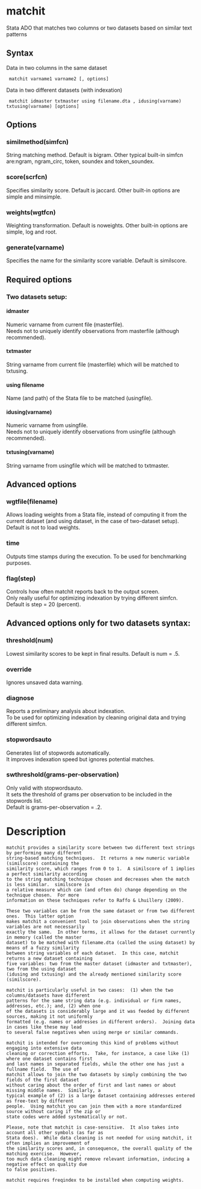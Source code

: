 # matchit

Stata ADO that matches two columns or two datasets based on similar text patterns

## Syntax

  Data in two columns in the same dataset

     matchit varname1 varname2 [, options]


  Data in two different datasets (with indexation)

     matchit idmaster txtmaster using filename.dta , idusing(varname) txtusing(varname) [options]

## Options

### similmethod(simfcn)  

String matching method. Default is bigram. 
Other typical built-in simfcn are:ngram, ngram_circ, token, soundex and token_soundex.

### score(scrfcn)

Specifies similarity score. Default is jaccard. 
Other built-in options are simple and minsimple.

### weights(wgtfcn)

Weighting transformation. Default is noweights. 
Other built-in options are simple, log and root.

### generate(varname)    

Specifies the name for the similarity score variable.  Default is similscore.

## Required options 

### Two datasets setup:

#### idmaster

Numeric varname from current file (masterfile).  
Needs not to uniquely identify observations from masterfile (although recommended).

#### txtmaster           
String varname from current file (masterfile) which will be matched to txtusing.

#### using filename      
Name (and path) of the Stata file to be matched (usingfile).

#### idusing(varname)    
Numeric varname from usingfile.  
Needs not to uniquely identify observations from usingfile (although recommended).

#### txtusing(varname)   
String varname from usingfile which will be matched to txtmaster.

## Advanced options

### wgtfile(filename)    
Allows loading weights from a Stata file, instead of computing it from the
current dataset (and using dataset, in the case of two-dataset setup).
Default is not to load weights.

### time                 
Outputs time stamps during the execution.  To be used for benchmarking
purposes.

### flag(step)           
Controls how often matchit reports back to the output screen.  
Only really useful for optimizing indexation by trying different simfcn.  
Default is step = 20 (percent).

## Advanced options only for two datasets syntax:

### threshold(num)       
Lowest similarity scores to be kept in final results.  Default is num = .5.

### override
Ignores unsaved data warning.

### diagnose
Reports a preliminary analysis about indexation.  
To be used for optimizing indexation by cleaning original data and trying different simfcn.

### stopwordsauto
Generates list of stopwords automatically.  
It improves indexation speed but ignores potential matches.

### swthreshold(grams-per-observation)
Only valid with stopwordsauto.  
It sets the threshold of grams per observation to be included in the stopwords list.  
Default is grams-per-observation = .2.

# Description

    matchit provides a similarity score between two different text strings by performing many different
    string-based matching techniques.  It returns a new numeric variable (similscore) containing the
    similarity score, which ranges from 0 to 1.  A similscore of 1 implies a perfect similarity according
    to the string matching technique chosen and decreases when the match is less similar.  similscore is
    a relative measure which can (and often do) change depending on the technique chosen.  For more
    information on these techniques refer to Raffo & Lhuillery (2009).

    These two variables can be from the same dataset or from two different ones.  This latter option
    makes matchit a convenient tool to join observations when the string variables are not necessarily
    exactly the same.  In other terms, it allows for the dataset currently in memory (called the master
    dataset) to be matched with filename.dta (called the using dataset) by means of a fuzzy similarity
    between string variables of each dataset.  In this case, matchit returns a new dataset containing
    five variables: two from the master dataset (idmaster and txtmaster), two from the using dataset
    (idusing and txtusing) and the already mentioned similarity score (similscore).

    matchit is particularly useful in two cases:  (1) when the two columns/datasets have different
    patterns for the same string data (e.g. individual or firm names, addresses, etc.); and, (2) when one
    of the datasets is considerably large and it was feeded by different sources, making it not uniformly
    formatted (e.g. names or addresses in different orders).  Joining data in cases like these may lead
    to several false negatives when using merge or similar commands.

    matchit is intended for overcoming this kind of problems without engaging into extensive data
    cleaning or correction efforts.  Take, for instance, a case like (1) where one dataset contains first
    and last names in separated fields, while the other one has just a fullname field.  The use of
    matchit allows to join the two datasets by simply combining the two fields of the first dataset
    without caring about the order of first and last names or about missing middle names.  Similarly, a
    typical example of (2) is a large dataset containing addresses entered as free-text by different
    people.  Using matchit you can join them with a more standardized source without caring if the zip or
    state codes were added systematically or not.

    Please, note that matchit is case-sensitive.  It also takes into account all other symbols (as far as
    Stata does).  While data cleaning is not needed for using matchit, it often implies an improvement of
    the similarity scores and, in consequence, the overall quality of the matching exercise.  However,
    too much data cleaning might remove relevant information, inducing a negative effect on quality due
    to false positives.

    matchit requires freqindex to be installed when computing weights.
